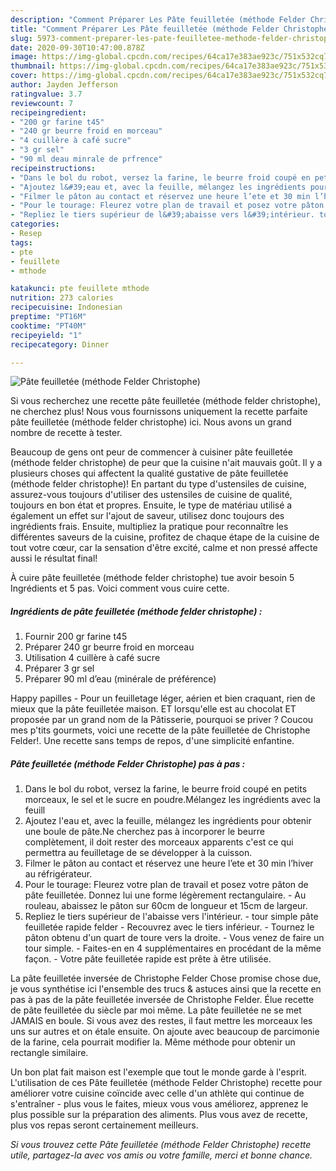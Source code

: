 ```yaml
---
description: "Comment Préparer Les Pâte feuilletée (méthode Felder Christophe)"
title: "Comment Préparer Les Pâte feuilletée (méthode Felder Christophe)"
slug: 5973-comment-preparer-les-pate-feuilletee-methode-felder-christophe
date: 2020-09-30T10:47:00.878Z
image: https://img-global.cpcdn.com/recipes/64ca17e383ae923c/751x532cq70/pate-feuilletee-methode-felder-christophe-photo-principale-de-la-recette.jpg
thumbnail: https://img-global.cpcdn.com/recipes/64ca17e383ae923c/751x532cq70/pate-feuilletee-methode-felder-christophe-photo-principale-de-la-recette.jpg
cover: https://img-global.cpcdn.com/recipes/64ca17e383ae923c/751x532cq70/pate-feuilletee-methode-felder-christophe-photo-principale-de-la-recette.jpg
author: Jayden Jefferson
ratingvalue: 3.7
reviewcount: 7
recipeingredient:
- "200 gr farine t45"
- "240 gr beurre froid en morceau"
- "4 cuillère à café sucre"
- "3 gr sel"
- "90 ml deau minrale de prfrence"
recipeinstructions:
- "Dans le bol du robot, versez la farine, le beurre froid coupé en petits morceaux, le sel et le sucre en poudre.Mélangez les ingrédients avec la feuill"
- "Ajoutez l&#39;eau et, avec la feuille, mélangez les ingrédients pour obtenir une boule de pâte.Ne cherchez pas à incorporer le beurre complètement, il doit rester des morceaux apparents c&#39;est ce qui permettra au feuilletage de se développer à la cuisson."
- "Filmer le pâton au contact et réservez une heure l’ete et 30 min l’hiver au réfrigérateur."
- "Pour le tourage: Fleurez votre plan de travail et posez votre pâton de pâte feuilletée. Donnez lui une forme légèrement rectangulaire. Au rouleau, abaissez le pâton sur 60cm de longueur et 15cm de largeur."
- "Repliez le tiers supérieur de l&#39;abaisse vers l&#39;intérieur. tour simple pâte feuilletée rapide felder Recouvrez avec le tiers inférieur. Tournez le pâton obtenu d&#39;un quart de toure vers la droite.  Vous venez de faire un tour simple. Faites-en en 4 supplémentaires en procédant de la même façon. Votre pâte feuilletée rapide est prête à être utilisée."
categories:
- Resep
tags:
- pte
- feuillete
- mthode

katakunci: pte feuillete mthode 
nutrition: 273 calories
recipecuisine: Indonesian
preptime: "PT16M"
cooktime: "PT40M"
recipeyield: "1"
recipecategory: Dinner

---
```



![Pâte feuilletée (méthode Felder Christophe)](https://img-global.cpcdn.com/recipes/64ca17e383ae923c/751x532cq70/pate-feuilletee-methode-felder-christophe-photo-principale-de-la-recette.jpg)

Si vous recherchez une recette pâte feuilletée (méthode felder christophe), ne cherchez plus! Nous vous fournissons uniquement la recette parfaite pâte feuilletée (méthode felder christophe) ici. Nous avons un grand nombre de recette à tester.

Beaucoup de gens ont peur de commencer à cuisiner pâte feuilletée (méthode felder christophe) de peur que la cuisine n'ait mauvais goût. Il y a plusieurs choses qui affectent la qualité gustative de pâte feuilletée (méthode felder christophe)! En partant du type d'ustensiles de cuisine, assurez-vous toujours d'utiliser des ustensiles de cuisine de qualité, toujours en bon état et propres. Ensuite, le type de matériau utilisé a également un effet sur l'ajout de saveur, utilisez donc toujours des ingrédients frais. Ensuite, multipliez la pratique pour reconnaître les différentes saveurs de la cuisine, profitez de chaque étape de la cuisine de tout votre cœur, car la sensation d'être excité, calme et non pressé affecte aussi le résultat final!

<!--inarticleads1-->

À cuire pâte feuilletée (méthode felder christophe) tue avoir besoin 5 Ingrédients et 5 pas. Voici comment vous cuire cette.

##### Ingrédients de pâte feuilletée (méthode felder christophe) :

1. Fournir 200 gr farine t45
1. Préparer 240 gr beurre froid en morceau
1. Utilisation 4 cuillère à café sucre
1. Préparer 3 gr sel
1. Préparer 90 ml d’eau (minérale de préférence)


Happy papilles - Pour un feuilletage léger, aérien et bien craquant, rien de mieux que la pâte feuilletée maison. ET lorsqu&#39;elle est au chocolat ET proposée par un grand nom de la Pâtisserie, pourquoi se priver ? Coucou mes p&#39;tits gourmets, voici une recette de la pâte feuilletée de Christophe Felder!. Une recette sans temps de repos, d&#39;une simplicité enfantine. 

<!--inarticleads2-->

##### Pâte feuilletée (méthode Felder Christophe) pas à pas :

1. Dans le bol du robot, versez la farine, le beurre froid coupé en petits morceaux, le sel et le sucre en poudre.Mélangez les ingrédients avec la feuill
1. Ajoutez l&#39;eau et, avec la feuille, mélangez les ingrédients pour obtenir une boule de pâte.Ne cherchez pas à incorporer le beurre complètement, il doit rester des morceaux apparents c&#39;est ce qui permettra au feuilletage de se développer à la cuisson.
1. Filmer le pâton au contact et réservez une heure l’ete et 30 min l’hiver au réfrigérateur.
1. Pour le tourage: Fleurez votre plan de travail et posez votre pâton de pâte feuilletée. Donnez lui une forme légèrement rectangulaire. - Au rouleau, abaissez le pâton sur 60cm de longueur et 15cm de largeur.
1. Repliez le tiers supérieur de l&#39;abaisse vers l&#39;intérieur. - tour simple pâte feuilletée rapide felder - Recouvrez avec le tiers inférieur. - Tournez le pâton obtenu d&#39;un quart de toure vers la droite.  - Vous venez de faire un tour simple. - Faites-en en 4 supplémentaires en procédant de la même façon. - Votre pâte feuilletée rapide est prête à être utilisée.


La pâte feuilletée inversée de Christophe Felder Chose promise chose due, je vous synthétise ici l&#39;ensemble des trucs &amp; astuces ainsi que la recette en pas à pas de la pâte feuilletée inversée de Christophe Felder. Élue recette de pâte feuilletée du siècle par moi même. La pâte feuilletée ne se met JAMAIS en boule. Si vous avez des restes, il faut mettre les morceaux les uns sur autres et on étale ensuite. On ajoute avec beaucoup de parcimonie de la farine, cela pourrait modifier la. Même méthode pour obtenir un rectangle similaire. 

<!--inarticleads1-->

<p>
Un bon plat fait maison est l'exemple que tout le monde garde à l'esprit. L'utilisation de ces Pâte feuilletée (méthode Felder Christophe) recette pour améliorer votre cuisine coïncide avec celle d'un athlète qui continue de s'entraîner - plus vous le faites, mieux vous vous améliorez, apprenez le plus possible sur la préparation des aliments. Plus vous avez de recette, plus vos repas seront certainement meilleurs.
</p>

<p>
<i>Si vous trouvez cette Pâte feuilletée (méthode Felder Christophe) recette utile, partagez-la avec vos amis ou votre famille, merci et bonne chance.</i>
</p>
